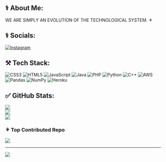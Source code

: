 <h2> ⚕️ About Me: </h2>
WE ARE SIMPLY AN EVOLUTION OF THE TECHNOLOGICAL SYSTEM. ⚘


## ⚕️ Socials: 
[![Instagram](https://img.shields.io/badge/Instagram-%23E4405F.svg?logo=Instagram&logoColor=white)](https://instagram.com/ranasinha_) 

## ⚒ Tech Stack: 
![CSS3](https://img.shields.io/badge/css3-%231572B6.svg?style=for-the-badge&logo=css3&logoColor=white) ![HTML5](https://img.shields.io/badge/html5-%23E34F26.svg?style=for-the-badge&logo=html5&logoColor=white) ![JavaScript](https://img.shields.io/badge/javascript-%23323330.svg?style=for-the-badge&logo=javascript&logoColor=%23F7DF1E) ![Java](https://img.shields.io/badge/java-%23ED8B00.svg?style=for-the-badge&logo=openjdk&logoColor=white) ![PHP](https://img.shields.io/badge/php-%23777BB4.svg?style=for-the-badge&logo=php&logoColor=white) ![Python](https://img.shields.io/badge/python-3670A0?style=for-the-badge&logo=python&logoColor=ffdd54) ![C++](https://img.shields.io/badge/c++-%2300599C.svg?style=for-the-badge&logo=c%2B%2B&logoColor=white) ![AWS](https://img.shields.io/badge/AWS-%23FF9900.svg?style=for-the-badge&logo=amazon-aws&logoColor=white) ![Pandas](https://img.shields.io/badge/pandas-%23150458.svg?style=for-the-badge&logo=pandas&logoColor=white) ![NumPy](https://img.shields.io/badge/numpy-%23013243.svg?style=for-the-badge&logo=numpy&logoColor=white) ![Heroku](https://img.shields.io/badge/heroku-%23430098.svg?style=for-the-badge&logo=heroku&logoColor=white)
## ✅ GitHub Stats:
![](https://github-readme-stats.vercel.app/api?username=dilshan-12&theme=dark&hide_border=false&include_all_commits=true&count_private=false)<br/>
![](https://github-readme-streak-stats.herokuapp.com/?user=dilshan-12&theme=dark&hide_border=false)<br/>
![](https://github-readme-stats.vercel.app/api/top-langs/?username=dilshan-12&theme=dark&hide_border=false&include_all_commits=true&count_private=false&layout=compact)

### ⚘ Top Contributed Repo
![](https://github-contributor-stats.vercel.app/api?username=dilshan-12&limit=5&theme=dark&combine_all_yearly_contributions=true)

---
[![](https://visitcount.itsvg.in/api?id=dilshan-12&icon=2&color=13)](https://visitcount.itsvg.in)

<!-- Proudly created with GPRM ( https://gprm.itsvg.in ) -->
